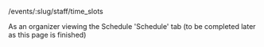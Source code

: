 /events/:slug/staff/time_slots

As an organizer viewing the Schedule 'Schedule' tab
(to be completed later as this page is finished)
